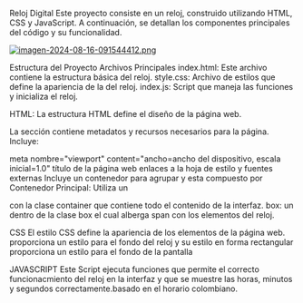 Reloj Digital
Este proyecto consiste en un reloj, construido utilizando HTML, CSS y JavaScript. A continuación, se detallan los componentes principales del código y su funcionalidad.

[![imagen-2024-08-16-091544412.png](https://i.postimg.cc/1RT4DSvz/imagen-2024-08-16-091544412.png)](https://postimg.cc/WtG2PBLR)

Estructura del Proyecto
Archivos Principales
index.html: Este archivo contiene la estructura básica del reloj.
style.css: Archivo de estilos que define la apariencia de la del reloj.
index.js: Script que maneja las funciones y inicializa el reloj.

HTML:
La estructura HTML define el diseño de la página web.

La sección contiene metadatos y recursos necesarios para la página. Incluye:

meta nombre="viewport" content="ancho=ancho del dispositivo, escala inicial=1.0"
título de la página web
enlaces a la hoja de estilo y fuentes externas
Incluye un contenedor para agrupar y esta compuesto por
 Contenedor Principal: Utiliza un <div> con la clase container que  contiene todo el contenido de la interfaz.
box: un <div> dentro de la clase box el cual alberga span con los elementos del reloj.

CSS
El estilo CSS define la apariencia de los elementos de la página web.
 proporciona un  estilo  para  el fondo del reloj y su estilo en forma rectangular 
proporciona un estilo para el fondo de la pantalla

JAVASCRIPT
Este Script ejecuta funciones que permite el correcto funcionacmiento del reloj en la interfaz  y que se muestre las horas, minutos y segundos correctamente.basado en el horario colombiano.
